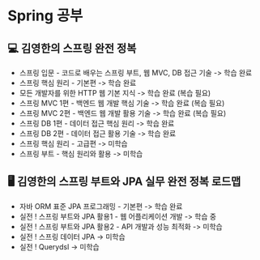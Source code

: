 # Spring 공부 

## 💻 김영한의 스프링 완전 정복 

- 스프링 입문 - 코드로 배우는 스프링 부트, 웹 MVC, DB 접근 기술 -> 학습 완료
- 스프링 핵심 원리 - 기본편 -> 학습 완료
- 모든 개발자를 위한 HTTP 웹 기본 지식 -> 학습 완료 (복습 필요)
- 스프링 MVC 1편 - 백엔드 웹 개발 핵심 기술 -> 학습 완료 (복습 필요)
- 스프링 MVC 2편 - 백엔드 웹 개발 활용 기술 -> 학습 완료 (복습 필요)
- 스프링 DB 1편 - 데이터 접근 핵심 원리 -> 학습 완료
- 스프링 DB 2편 - 데이터 접근 활용 기술 -> 학습 완료
- 스프링 핵심 원리 - 고급편 -> 미학습
- 스프링 부트 - 핵심 원리와 활용 -> 미학습

## 🖥️ 김영한의 스프링 부트와 JPA 실무 완전 정복 로드맵

- 자바 ORM 표준 JPA 프로그래밍 - 기본편 -> 학습 완료
- 실전 ! 스프링 부트와 JPA 활용1 - 웹 어플리케이션 개발 -> 학습 중
- 실전 ! 스프링 부트와 JPA 활용2 - API 개발과 성능 최적화 -> 미학습
- 실전 ! 스프링 데이터 JPA -> 미학습
- 실전 ! Querydsl -> 미학습 
